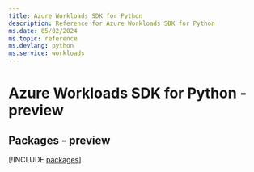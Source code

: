 ```yaml
---
title: Azure Workloads SDK for Python
description: Reference for Azure Workloads SDK for Python
ms.date: 05/02/2024
ms.topic: reference
ms.devlang: python
ms.service: workloads
---
```

# Azure Workloads SDK for Python - preview
## Packages - preview
[!INCLUDE [packages](workloads-index.md)]
